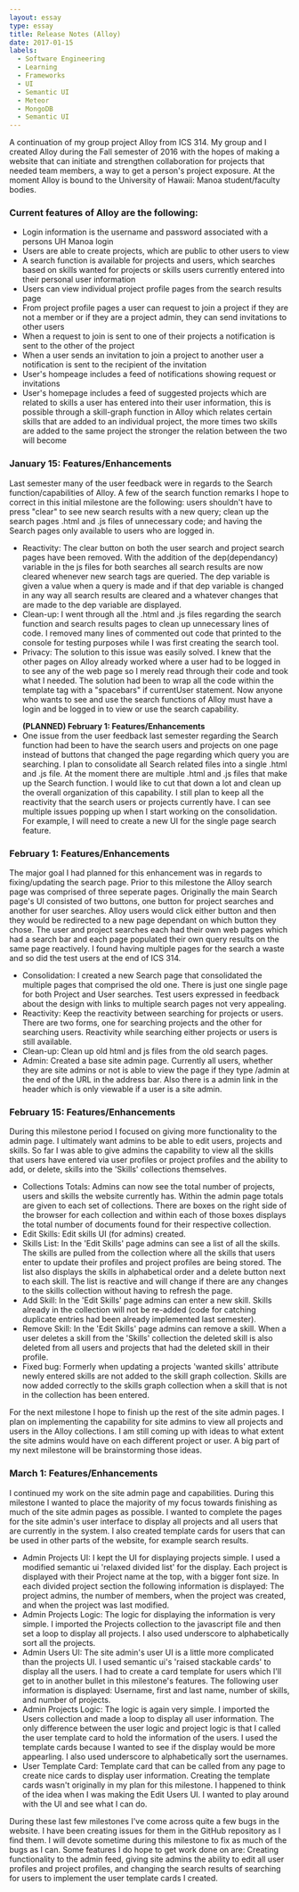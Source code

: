 ```yaml
---
layout: essay
type: essay
title: Release Notes (Alloy)
date: 2017-01-15
labels:
  - Software Engineering
  - Learning
  - Frameworks
  - UI
  - Semantic UI
  - Meteor
  - MongoDB
  - Semantic UI
---
```


A continuation of my group project Alloy from ICS 314.  My group and I created Alloy during the Fall semester of 2016 with the hopes of making a website that can initiate and strengthen collaboration for projects that needed team members, a way to get a person's project exposure.  At the moment Alloy is bound to the University of Hawaii: Manoa student/faculty bodies.

<h3>Current features of Alloy are the following:</h3>
<ul>
	<li>Login information is the username and password associated with a persons UH Manoa login</li>
	<li>Users are able to create projects, which are public to other users to view</li>
	<li>A search function is available for projects and users, which searches based on skills wanted for projects or skills users currently entered into their personal user information</li>
	<li>Users can view individual project profile pages from the search results page</li>
	<li>From project profile pages a user can request to join a project if they are not a member or if they are a project admin, they can send invitations to other users</li>
	<li>When a request to join is sent to one of their projects a notification is sent to the other of the project</li>
	<li>When a user sends an invitation to join a project to another user a notification is sent to the recipient of the invitation</li>
	<li>User's hompeage includes a feed of notifications showing request or invitations</li>
	<li>User's homepage includes a feed of suggested projects which are related to skills a user has entered into their user information, this is possible through a skill-graph function in Alloy which relates certain skills that are added to an individual project, the more times two skills are added to the same project the stronger the relation between the two will become</li>
</ul>

<h3>January 15: Features/Enhancements</h3>
Last semester many of the user feedback were in regards to the Search function/capabilities of Alloy.  A few of the search function remarks I hope to correct in this initial milestone are the following:  users shouldn't have to press "clear" to see new search results with a new query;  clean up the search pages .html and .js files of unnecessary code; and having the Search pages only available to users who are logged in.
<ul>
	<li>Reactivity:  The clear button on both the user search and project search pages have been removed.  With the addition of the dep(dependancy) variable in the js files for both searches all search results are now cleared whenever new search tags are queried.  The dep variable is given a value when a query is made and if that dep variable is changed in any way all search results are cleared and a whatever changes that are made to the dep variable are displayed.</li>
	<li>Clean-up:  I went through all the .html and .js files regarding the search function and search results pages to clean up unnecessary lines of code.  I removed many lines of commented out code that printed to the console for testing purposes while I was first creating the search tool.</li>
	<li>Privacy:  The solution to this issue was easily solved.  I knew that the other pages on Alloy already worked where a user had to be logged in to see any of the web page so I merely read through their code and took what I needed.  The solution had been to wrap all the code within the template tag with a "spacebars" if currentUser statement.  Now anyone who wants to see and use the search functions of Alloy must have a login and be logged in to view or use the search capability.</li>
</ul>

<ul>
	<b>(PLANNED) February 1: Features/Enhancements</b>
	<li>One issue from the user feedback last semester regarding the Search function had been to have the search users and projects on one page instead of buttons that changed the page regarding which query you are searching.  I plan to consolidate all Search related files into a single .html and .js file.  At the moment there are multiple .html and .js files that make up the Search function.  I would like to cut that down a lot and clean up the overall organization of this capability.  I still plan to keep all the reactivity that the search users or projects currently have.  I can see multiple issues popping up when I start working on the consolidation.  For example, I will need to create a new UI for the single page search feature.</li>
</ul>

<h3>February 1: Features/Enhancements</h3>
The major goal I had planned for this enhancement was in regards to fixing/updating the search page.  Prior to this milestone the Alloy search page was comprised of three seperate pages.  Originally the main Search page's UI consisted of two buttons, one button for project searches and another for user searches.  Alloy users would click either button and then they would be redirected to a new page dependant on which button they chose.  The user and project searches each had their own web pages which had a search bar and each page populated their own query results on the same page reactively.  I found having multiple pages for the search a waste and so did the test users at the end of ICS 314.
<ul>
	<li>Consolidation:  I created a new Search page that consolidated the multiple pages that comprised the old one.  There is just one single page for both Project and User searches.  Test users expressed in feedback about the design with links to multiple search pages not very appealing.</li>
	<li>Reactivity:  Keep the reactivity between searching for projects or users.  There are two forms, one for searching projects and the other for searching users.  Reactivity while searching either projects or users is still available.</li>
	<li>Clean-up:  Clean up old html and js files from the old search pages.</li>
	<li>Admin:  Created a base site admin page.  Currently all users, whether they are site admins or not is able to view the page if they type /admin at the end of the URL in the address bar.  Also there is a admin link in the header which is only viewable if a user is a site admin.</li>
</ul>

<h3>February 15: Features/Enhancements</h3>
During this milestone period I focused on giving more functionality to the admin page.  I ultimately want admins to be able to edit users, projects and skills.  So far I was able to give admins the capability to view all the skills that users have entered via user profiles or project profiles and the ability to add, or delete, skills into the 'Skills' collections themselves.
<ul>
	<li>Collections Totals: Admins can now see the total number of projects, users and skills the website currently has.  Within the admin page totals are given to each set of collections.  There are boxes on the right side of the browser for each collection and within each of those boxes displays the total number of documents found for their respective collection.</li>
	<li>Edit Skills: Edit skills UI (for admins) created.</li>
	<li>Skills List: In the 'Edit Skills' page admins can see a list of all the skills.  The skills are pulled from the collection where all the skills that users enter to update their profiles and project profiles are being stored.  The list also displays the skills in alphabetical order and a delete button next to each skill.  The list is reactive and will change if there are any changes to the skills collection without having to refresh the page.</li>
	<li>Add Skill: In the 'Edit Skills' page admins can enter a new skill.  Skills already in the collection will not be re-added (code for catching duplicate entries had been already implemented last semester).</li>
	<li>Remove Skill: In the 'Edit Skills' page admins can remove a skill.  When a user deletes a skill from the 'Skills' collection the deleted skill is also deleted from all users and projects that had the deleted skill in their profile.</li>
	<li>Fixed bug:  Formerly when updating a projects 'wanted skills' attribute newly entered skills are not added to the skill graph collection.  Skills are now added correctly to the skills graph collection when a skill that is not in the collection has been entered.</li>
</ul>
For the next milestone I hope to finish up the rest of the site admin pages.  I plan on implementing the capability for site admins to view all projects and users in the Alloy collections.  I am still coming up with ideas to what extent the site admins would have on each different project or user.  A big part of my next milestone will be brainstorming those ideas.

<h3>March 1: Features/Enhancements</h3>
I continued my work on the site admin page and capabilities.  During this milestone I wanted to place the majority of my focus towards finishing as much of the site admin pages as possible.  I wanted to complete the pages for the site admin's user interface to display all projects and all users that are currently in the system.  I also created template cards for users that can be used in other parts of the website, for example search results.
<ul>
	<li>Admin Projects UI: I kept the UI for displaying projects simple.  I used a modified semantic ui 'relaxed divided list' for the display.  Each project is displayed with their Project name at the top, with a bigger font size.  In each divided project section the following information is displayed:  The project admins, the number of members, when the project was created, and when the project was last modified.</li>
	<li>Admin Projects Logic: The logic for displaying the information is very simple.  I imported the Projects collection to the javascript file and then set a loop to display all projects.  I also used underscore to alphabetically sort all the projects.</li>
	<li>Admin Users UI: The site admin's user UI is a little more complicated than the projects UI.  I used semantic ui's 'raised stackable cards' to display all the users.  I had to create a card template for users which I'll get to in another bullet in this milestone's features.  The following user information is displayed:  Username, first and last name, number of skills, and number of projects.</li>
	<li>Admin Projects Logic:  The logic is again very simple.  I imported the Users collection and made a loop to display all user information.  The only difference between the user logic and project logic is that I called the user template card to hold the information of the users.  I used the template cards because I wanted to see if the display would be more appearling.  I also used underscore to alphabetically sort the usernames.</li>
	<li>User Template Card:  Template card that can be called from any page to create nice cards to display user information.  Creating the template cards wasn't originally in my plan for this milestone.  I happened to think of the idea when I was making the Edit Users UI.  I wanted to play around with the UI and see what I can do.</li>
</ul>
During these last few milestones I've come across quite a few bugs in the website.  I have been creating issues for them in the GitHub repository as I find them.  I will devote sometime during this milestone to fix as much of the bugs as I can.  Some features I do hope to get work done on are:  Creating functionality to the admin feed, giving site admins the ability to edit all user profiles and project profiles, and changing the search results of searching for users to implement the user template cards I created.
